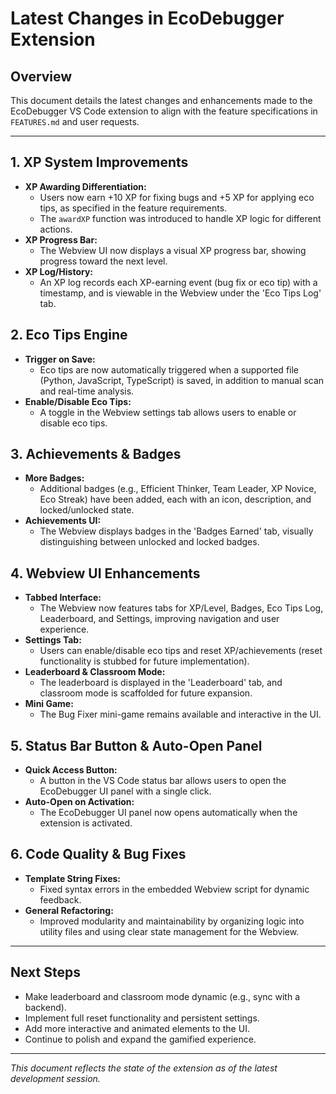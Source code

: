 # Latest Changes in EcoDebugger Extension

## Overview
This document details the latest changes and enhancements made to the EcoDebugger VS Code extension to align with the feature specifications in `FEATURES.md` and user requests.

---

## 1. XP System Improvements
- **XP Awarding Differentiation:**
  - Users now earn +10 XP for fixing bugs and +5 XP for applying eco tips, as specified in the feature requirements.
  - The `awardXP` function was introduced to handle XP logic for different actions.
- **XP Progress Bar:**
  - The Webview UI now displays a visual XP progress bar, showing progress toward the next level.
- **XP Log/History:**
  - An XP log records each XP-earning event (bug fix or eco tip) with a timestamp, and is viewable in the Webview under the 'Eco Tips Log' tab.

## 2. Eco Tips Engine
- **Trigger on Save:**
  - Eco tips are now automatically triggered when a supported file (Python, JavaScript, TypeScript) is saved, in addition to manual scan and real-time analysis.
- **Enable/Disable Eco Tips:**
  - A toggle in the Webview settings tab allows users to enable or disable eco tips.

## 3. Achievements & Badges
- **More Badges:**
  - Additional badges (e.g., Efficient Thinker, Team Leader, XP Novice, Eco Streak) have been added, each with an icon, description, and locked/unlocked state.
- **Achievements UI:**
  - The Webview displays badges in the 'Badges Earned' tab, visually distinguishing between unlocked and locked badges.

## 4. Webview UI Enhancements
- **Tabbed Interface:**
  - The Webview now features tabs for XP/Level, Badges, Eco Tips Log, Leaderboard, and Settings, improving navigation and user experience.
- **Settings Tab:**
  - Users can enable/disable eco tips and reset XP/achievements (reset functionality is stubbed for future implementation).
- **Leaderboard & Classroom Mode:**
  - The leaderboard is displayed in the 'Leaderboard' tab, and classroom mode is scaffolded for future expansion.
- **Mini Game:**
  - The Bug Fixer mini-game remains available and interactive in the UI.

## 5. Status Bar Button & Auto-Open Panel
- **Quick Access Button:**
  - A button in the VS Code status bar allows users to open the EcoDebugger UI panel with a single click.
- **Auto-Open on Activation:**
  - The EcoDebugger UI panel now opens automatically when the extension is activated.

## 6. Code Quality & Bug Fixes
- **Template String Fixes:**
  - Fixed syntax errors in the embedded Webview script for dynamic feedback.
- **General Refactoring:**
  - Improved modularity and maintainability by organizing logic into utility files and using clear state management for the Webview.

---

## Next Steps
- Make leaderboard and classroom mode dynamic (e.g., sync with a backend).
- Implement full reset functionality and persistent settings.
- Add more interactive and animated elements to the UI.
- Continue to polish and expand the gamified experience.

---

*This document reflects the state of the extension as of the latest development session.*
